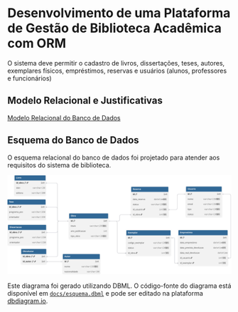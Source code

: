 # Desenvolvimento de uma Plataforma de Gestão de Biblioteca Acadêmica com ORM
O sistema deve permitir o cadastro de livros, dissertações, teses, autores, exemplares físicos, empréstimos, reservas e usuários (alunos, professores e funcionários)

## Modelo Relacional e Justificativas

[Modelo Relacional do Banco de Dados](docs/modelagem.md)

## Esquema do Banco de Dados

O esquema relacional do banco de dados foi projetado para atender aos requisitos do sistema de biblioteca.

![Esquema Relacional do Banco de Dados](docs/esquema_relacional.svg)

Este diagrama foi gerado utilizando DBML. O código-fonte do diagrama está disponível em [`docs/esquema.dbml`](docs/esquema.dbml) e pode ser editado na plataforma [dbdiagram.io](https://dbdiagram.io).

